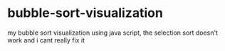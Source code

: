 # bubble-sort-visualization
my bubble sort visualization using java script, the selection sort doesn't work and i cant really fix it
